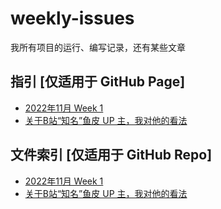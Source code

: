 # weekly-issues
我所有项目的运行、编写记录，还有某些文章

## 指引 [仅适用于 GitHub Page]

- [2022年11月 Week 1](./2022.11.w1)
- [关于B站“知名”鱼皮 UP 主，我对他的看法](./joker_yupi)

## 文件索引 [仅适用于 GitHub Repo]

- [2022年11月 Week 1](/2022.11.w1.md)
- [关于B站“知名”鱼皮 UP 主，我对他的看法](/joker_yupi.md)
